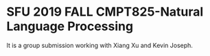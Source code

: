 # SFU 2019 FALL CMPT825-Natural Language Processing
It is a group submission working with Xiang Xu and Kevin Joseph.

